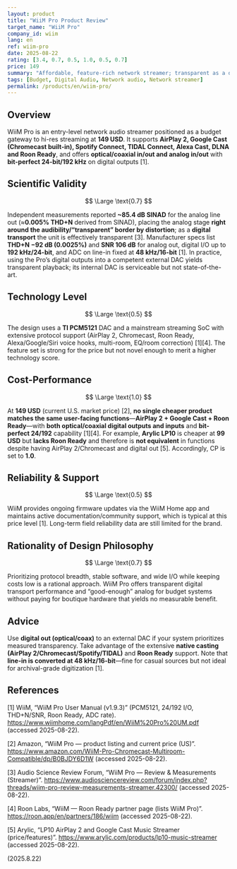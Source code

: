 ```yaml
---
layout: product
title: "WiiM Pro Product Review"
target_name: "WiiM Pro"
company_id: wiim
lang: en
ref: wiim-pro
date: 2025-08-22
rating: [3.4, 0.7, 0.5, 1.0, 0.5, 0.7]
price: 149
summary: "Affordable, feature-rich network streamer; transparent as a digital transport, analog stage sits at the audibility/‘transparent’ border by distortion metrics."
tags: [Budget, Digital Audio, Network audio, Network streamer]
permalink: /products/en/wiim-pro/
---
```

## Overview

WiiM Pro is an entry-level network audio streamer positioned as a budget gateway to hi-res streaming at **149 USD**. It supports **AirPlay 2, Google Cast (Chromecast built-in), Spotify Connect, TIDAL Connect, Alexa Cast, DLNA and Roon Ready**, and offers **optical/coaxial in/out and analog in/out** with **bit-perfect 24-bit/192 kHz** on digital outputs [1]. 

## Scientific Validity

$$ \Large \text{0.7} $$

Independent measurements reported **~85.4 dB SINAD** for the analog line out (≈**0.005% THD+N** derived from SINAD), placing the analog stage **right around the audibility/“transparent” border by distortion**; as a **digital transport** the unit is effectively transparent [3]. Manufacturer specs list **THD+N −92 dB (0.0025%)** and **SNR 106 dB** for analog out, digital I/O up to **192 kHz/24-bit**, and ADC on line-in fixed at **48 kHz/16-bit** [1]. In practice, using the Pro’s digital outputs into a competent external DAC yields transparent playback; its internal DAC is serviceable but not state-of-the-art.

## Technology Level

$$ \Large \text{0.5} $$

The design uses a **TI PCM5121** DAC and a mainstream streaming SoC with extensive protocol support (AirPlay 2, Chromecast, Roon Ready, Alexa/Google/Siri voice hooks, multi-room, EQ/room correction) [1][4]. The feature set is strong for the price but not novel enough to merit a higher technology score.

## Cost-Performance

$$ \Large \text{1.0} $$

At **149 USD** (current U.S. market price) [2], **no single cheaper product matches the same user-facing functions**—**AirPlay 2 + Google Cast + Roon Ready**—with **both optical/coaxial digital outputs and inputs** and **bit-perfect 24/192** capability [1][4]. For example, **Arylic LP10** is cheaper at **99 USD** but **lacks Roon Ready** and therefore is **not equivalent** in functions despite having AirPlay 2/Chromecast and digital out [5]. Accordingly, CP is set to **1.0**.

## Reliability & Support

$$ \Large \text{0.5} $$

WiiM provides ongoing firmware updates via the WiiM Home app and maintains active documentation/community support, which is typical at this price level [1]. Long-term field reliability data are still limited for the brand.

## Rationality of Design Philosophy

$$ \Large \text{0.7} $$

Prioritizing protocol breadth, stable software, and wide I/O while keeping costs low is a rational approach. WiiM Pro offers transparent digital transport performance and “good-enough” analog for budget systems without paying for boutique hardware that yields no measurable benefit.

## Advice

Use **digital out (optical/coax)** to an external DAC if your system prioritizes measured transparency. Take advantage of the extensive **native casting (AirPlay 2/Chromecast/Spotify/TIDAL)** and **Roon Ready** support. Note that **line-in is converted at 48 kHz/16-bit**—fine for casual sources but not ideal for archival-grade digitization [1].

## References

[1] WiiM, “WiiM Pro User Manual (v1.9.3)” (PCM5121, 24/192 I/O, THD+N/SNR, Roon Ready, ADC rate). https://www.wiimhome.com/langPdf/en/WiiM%20Pro%20UM.pdf (accessed 2025-08-22).

[2] Amazon, “WiiM Pro — product listing and current price (US)”. https://www.amazon.com/WiiM-Pro-Chromecast-Multiroom-Compatible/dp/B0BJDY6D1W (accessed 2025-08-22).

[3] Audio Science Review Forum, “WiiM Pro — Review & Measurements (Streamer)”. https://www.audiosciencereview.com/forum/index.php?threads/wiim-pro-review-measurements-streamer.42300/ (accessed 2025-08-22).

[4] Roon Labs, “WiiM — Roon Ready partner page (lists WiiM Pro)”. https://roon.app/en/partners/186/wiim (accessed 2025-08-22).

[5] Arylic, “LP10 AirPlay 2 and Google Cast Music Streamer (price/features)”. https://www.arylic.com/products/lp10-music-streamer (accessed 2025-08-22).

(2025.8.22)

